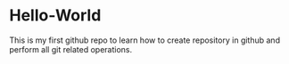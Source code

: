 # Hello-World
This is my first github repo to learn how to create repository in github and perform all git related operations.
